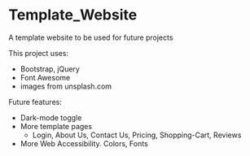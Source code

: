 # Template_Website
A template website to be used for future projects

This project uses:
  * Bootstrap, jQuery
  * Font Awesome
  * images from unsplash.com

Future features:
  * Dark-mode toggle
  * More template pages
     * Login, About Us, Contact Us, Pricing, Shopping-Cart, Reviews
  * More Web Accessibility. Colors, Fonts
